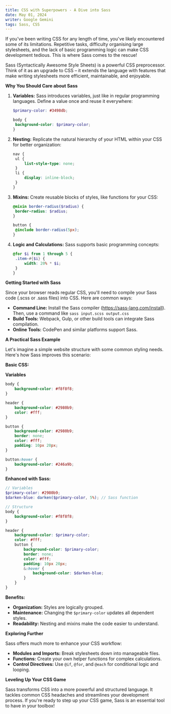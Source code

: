 ```yaml
---
title: CSS with Superpowers - A Dive into Sass
date: May 01, 2024
writer: Google Gemini
tags: Sass, CSS
---
```


If you've been writing CSS for any length of time, you've likely encountered some of its limitations. Repetitive tasks, difficulty organising large stylesheets, and the lack of basic programming logic can make CSS development tedious. This is where Sass comes to the rescue!

Sass (Syntactically Awesome Style Sheets) is a powerful CSS preprocessor. Think of it as an upgrade to CSS – it extends the language with features that make writing stylesheets more efficient, maintainable, and enjoyable.

**Why You Should Care about Sass**

1. **Variables:** Sass introduces variables, just like in regular programming languages. Define a value once and reuse it everywhere:

   ```scss
   $primary-color: #3498db;

   body {
   	background-color: $primary-color;
   }
   ```

2. **Nesting:** Replicate the natural hierarchy of your HTML within your CSS for better organization:

   ```scss
   nav {
   	ul {
   		list-style-type: none;
   	}
   	li {
   		display: inline-block;
   	}
   }
   ```

3. **Mixins:** Create reusable blocks of styles, like functions for your CSS:

   ```scss
   @mixin border-radius($radius) {
   	border-radius: $radius;
   }

   button {
   	@include border-radius(5px);
   }
   ```

4. **Logic and Calculations:** Sass supports basic programming concepts:

   ```scss
   @for $i from 1 through 5 {
   	.item-#{$i} {
   		width: 20% * $i;
   	}
   }
   ```

**Getting Started with Sass**

Since your browser reads regular CSS, you'll need to compile your Sass code (.scss or .sass files) into CSS. Here are common ways:

-  **Command Line:** Install the Sass compiler (https://sass-lang.com/install). Then, use a command like `sass input.scss output.css`
-  **Build Tools:** Webpack, Gulp, or other build tools can integrate Sass compilation.
-  **Online Tools:** CodePen and similar platforms support Sass.

**A Practical Sass Example**

Let's imagine a simple website structure with some common styling needs. Here's how Sass improves this scenario:

**Basic CSS:**

**Variables**

```css
body {
	background-color: #f8f8f8;
}

header {
	background-color: #2980b9;
	color: #fff;
}

button {
	background-color: #2980b9;
	border: none;
	color: #fff;
	padding: 10px 20px;
}

button:hover {
	background-color: #246a9b;
}
```

**Enhanced with Sass:**

```scss
// Variables
$primary-color: #2980b9;
$darken-blue: darken($primary-color, 5%); // Sass function

// Structure
body {
	background-color: #f8f8f8;
}

header {
	background-color: $primary-color;
	color: #fff;
	button {
		background-color: $primary-color;
		border: none;
		color: #fff;
		padding: 10px 20px;
		&:hover {
			background-color: $darken-blue;
		}
	}
}
```

**Benefits:**

-  **Organization:** Styles are logically grouped.
-  **Maintenance:** Changing the `$primary-color` updates all dependent styles.
-  **Readability:** Nesting and mixins make the code easier to understand.

**Exploring Further**

Sass offers much more to enhance your CSS workflow:

-  **Modules and Imports:** Break stylesheets down into manageable files.
-  **Functions:** Create your own helper functions for complex calculations.
-  **Control Directives:** Use `@if`, `@for`, and `@each` for conditional logic and looping.

**Leveling Up Your CSS Game**

Sass transforms CSS into a more powerful and structured language. It tackles common CSS headaches and streamlines your development process. If you're ready to step up your CSS game, Sass is an essential tool to have in your toolbox!
